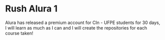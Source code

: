 # Rush Alura 1
Alura has released a premium account for CIn - UFPE students for 30 days, I will learn as much as I can and I will create the repositories for each course taken!